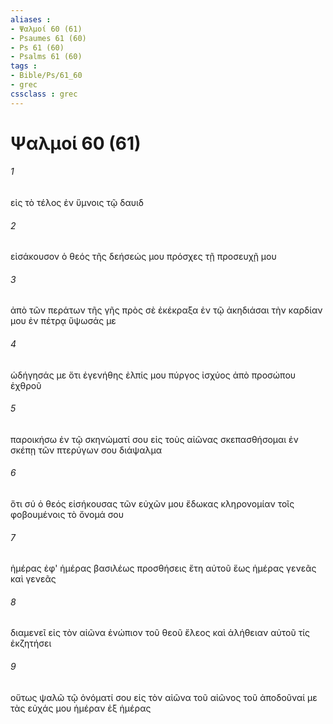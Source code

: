 ```yaml
---
aliases : 
- Ψαλμοί 60 (61)
- Psaumes 61 (60)
- Ps 61 (60)
- Psalms 61 (60)
tags : 
- Bible/Ps/61_60
- grec
cssclass : grec
---
```


# Ψαλμοί 60 (61)

###### 1
εἰς τὸ τέλος ἐν ὕμνοις τῷ δαυιδ
###### 2
εἰσάκουσον ὁ θεός τῆς δεήσεώς μου πρόσχες τῇ προσευχῇ μου
###### 3
ἀπὸ τῶν περάτων τῆς γῆς πρὸς σὲ ἐκέκραξα ἐν τῷ ἀκηδιάσαι τὴν καρδίαν μου ἐν πέτρᾳ ὕψωσάς με
###### 4
ὡδήγησάς με ὅτι ἐγενήθης ἐλπίς μου πύργος ἰσχύος ἀπὸ προσώπου ἐχθροῦ
###### 5
παροικήσω ἐν τῷ σκηνώματί σου εἰς τοὺς αἰῶνας σκεπασθήσομαι ἐν σκέπῃ τῶν πτερύγων σου διάψαλμα
###### 6
ὅτι σύ ὁ θεός εἰσήκουσας τῶν εὐχῶν μου ἔδωκας κληρονομίαν τοῖς φοβουμένοις τὸ ὄνομά σου
###### 7
ἡμέρας ἐφ' ἡμέρας βασιλέως προσθήσεις ἔτη αὐτοῦ ἕως ἡμέρας γενεᾶς καὶ γενεᾶς
###### 8
διαμενεῖ εἰς τὸν αἰῶνα ἐνώπιον τοῦ θεοῦ ἔλεος καὶ ἀλήθειαν αὐτοῦ τίς ἐκζητήσει
###### 9
οὕτως ψαλῶ τῷ ὀνόματί σου εἰς τὸν αἰῶνα τοῦ αἰῶνος τοῦ ἀποδοῦναί με τὰς εὐχάς μου ἡμέραν ἐξ ἡμέρας

